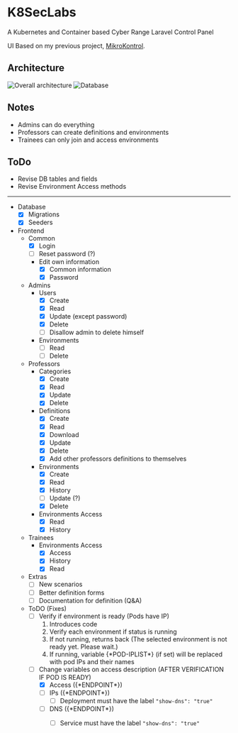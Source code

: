 # K8SecLabs

A Kubernetes and Container based Cyber Range Laravel Control Panel

UI Based on my previous project, [MikroKontrol](https://https://github.com/freemann350/MikroKontrol).
    
## Architecture

![Overall architecture](https://github.com/freemann350/K8SecLabs/assets/25934321/3cf72a22-bca6-4a76-82dd-2e328e56ea77)
![Database](https://github.com/freemann350/K8SecLabs/assets/25934321/ede5e520-8f8d-4947-8538-8d245904b8c6)

## Notes

- Admins can do everything
- Professors can create definitions and environments
- Trainees can only join and access environments

## ToDo

- Revise DB tables and fields
- Revise Environment Access methods
---
- Database
  - [x] Migrations
  - [x] Seeders

- Frontend
  - Common
    - [x] Login
    - [ ] Reset password (?)
    - Edit own information
      - [x] Common information
      - [x] Password
  - Admins
    - Users
      - [x] Create
      - [x] Read
      - [x] Update (except password)
      - [x] Delete
      - [ ] Disallow admin to delete himself
    - Environments
      - [ ] Read
      - [ ] Delete
  - Professors
    - Categories
      - [x] Create
      - [x] Read
      - [x] Update
      - [x] Delete
    - Definitions
      - [x] Create
      - [x] Read
      - [x] Download
      - [x] Update
      - [x] Delete
      - [x] Add other professors definitions to themselves
    - Environments
      - [x] Create
      - [x] Read
      - [x] History
      - [ ] Update (?)
      - [x] Delete
    - Environments Access
      - [x] Read
      - [x] History
  - Trainees
      - Environments Access
        - [x] Access
        - [x] History
        - [x] Read

  - Extras
    - [ ] New scenarios
    - [ ] Better definition forms
    - [ ] Documentation for definition (Q&A)

  - ToDO (Fixes)
    - [ ] Verify if environment is ready (Pods have IP)
      1. Introduces code
      2. Verify each environment if status is running
      3. If not running, returns back (The selected environment is not ready yet. Please wait.)
      4. If running, variable {\*POD-IPLIST\*} (if set) will be replaced with pod IPs and their names
    - [ ] Change variables on access description (AFTER VERIFICATION IF POD IS READY)
      - [x] Access ({\*ENDPOINT\*})
      - [ ] IPs ({\*ENDPOINT\*})
        - [ ] Deployment must have the label `"show-dns": "true"`
      - [ ] DNS ({\*ENDPOINT\*})
        - [ ] Service must have the label `"show-dns": "true"`
      